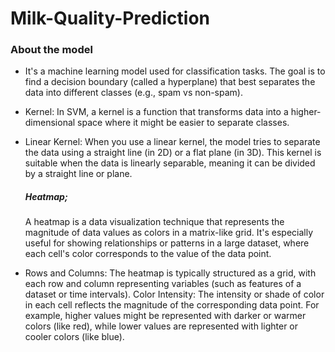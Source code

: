 # Milk-Quality-Prediction

### About the model
* It's a machine learning model used for classification tasks. The goal is to find a decision boundary (called a hyperplane) that best separates the data into different classes (e.g., spam vs non-spam).
* Kernel: In SVM, a kernel is a function that transforms data into a higher-dimensional space where it might be easier to separate classes.
* Linear Kernel: When you use a linear kernel, the model tries to separate the data using a straight line (in 2D) or a flat plane (in 3D). This kernel is suitable when the data is linearly separable, meaning it can be divided by a straight line or plane.

  ##### Heatmap;
   A heatmap is a data visualization technique that represents the magnitude of data values as colors in a matrix-like grid. It's especially useful for showing relationships or patterns in a large dataset, where each cell's color corresponds to the value of the data point.
* Rows and Columns: The heatmap is typically structured as a grid, with each row and column representing variables (such as features of a dataset or time intervals).
Color Intensity: The intensity or shade of color in each cell reflects the magnitude of the corresponding data point. For example, higher values might be represented with darker or warmer colors (like red), while lower values are represented with lighter or cooler colors (like blue).
